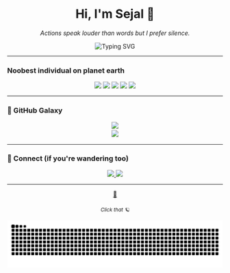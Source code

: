 <h1 align="center">Hi, I'm Sejal 🦋</h1>
<p align="center"><i>Actions speak louder than words but I prefer silence.</i></p>

<p align="center">
  <img src="https://readme-typing-svg.demolab.com?font=Fira+Code&duration=3000&pause=1000&color=F2AAF0&center=true&vCenter=true&width=600&lines=Crafting+in+quiet+corners+of+code.;Glitches+and+galaxies.;this+is+all+ai+generated" alt="Typing SVG" />
</p>

---

### Noobest individual on planet earth

<p align="center">
  <img src="https://img.shields.io/badge/Java-9b59b6?style=for-the-badge&logo=java&logoColor=white" />
  <img src="https://img.shields.io/badge/Python-2980b9?style=for-the-badge&logo=python&logoColor=white" />
  <img src="https://img.shields.io/badge/C-34495e?style=for-the-badge&logo=c&logoColor=white" />
  <img src="https://img.shields.io/badge/Git-F39C12?style=for-the-badge&logo=git&logoColor=white" />
  <img src="https://img.shields.io/badge/Linux-2C3E50?style=for-the-badge&logo=linux&logoColor=white" />
</p>

---

### 🌌 GitHub Galaxy

<p align="center">
  <img src="https://github-readme-streak-stats.herokuapp.com?user=Sejal-hani&theme=tokyonight&hide_border=true" />
  <br>
  <img src="https://github-readme-stats.vercel.app/api?username=Sejal-hani&show_icons=true&theme=tokyonight&hide_border=true" />
</p>




---

### 🧭 Connect (if you're wandering too)

<p align="center">
  <a href="https://www.linkedin.com/in/your-linkedin/" target="_blank">
    <img src="https://img.shields.io/badge/LinkedIn-1abc9c?style=flat&logo=linkedin&logoColor=white" />
  </a>
  <a href="mailto:your@email.com" target="_blank">
    <img src="https://img.shields.io/badge/Gmail-e74c3c?style=flat&logo=gmail&logoColor=white" />
  </a>
</p>


---

<p align="center">
  <a href="https://sejal-hani.github.io/Sejal-hani/" target="_blank">🌌</a>
</p>
<p align="center"><sub><i>Click that 🪐</i></sub></p>


![GitHub Snake](https://raw.githubusercontent.com/Sejal-hani/Sejal-hani/output/github-snake.svg)

